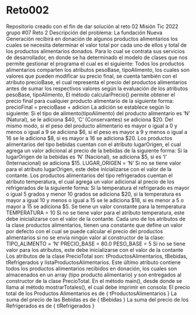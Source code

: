 # Reto002
Repositorio creado con el fin de dar solución al reto 02 Misión Tic 2022 grupo #07
Reto 2
Descripción del problema:
La fundación Nueva Generación recibirá en donación de algunos productos alimentarios los cuales se necesita
determinar el valor total por cada uno de ellos y total de los productos alimentarios donados. Para lo cual se
contrata sus servicios de desarrollador, en donde se ha determinado el modelo de clases que nos permite
gestionar el programa el cual es el siguiente:
Todos los productos alimentarios comparten los atributos pesoBase, tipoAlimento, los cuales son valores que
pueden modificar su precio final, se cuenta también con el atributo precioBase, el cual representa el precio del
productos alimentarios antes de sumar los respectivos valores según la evaluación de los atributos pesoBase,
tipoAlimento, El método calcularPrecio() permite obtener el precio final para cualquier producto alimentario
de la siguiente forma:
precioFinal = precioBase + adicion
La adición se establece según lo siguiente:
Si el tipo de alimento(tipoAlimento) del producto alimentario es ‘N’ (Natural), se le adiciona $40, ‘C’
(Conservantes) se adiciona $20.
Del mismo modo, si el peso del producto alimentario es mayor o igual a 0 y menos o igual a 9 se adiciona $6,
si el peso es mayor a 9 y menos o igual a 16 se le adiciona $8, si es mayor a 16 se adiciona $20.
Los productos alimentarios del tipo bebidas cuentan con el atributo lugarOrigen, el cual agrega un valor
adicional al precio de la bebidas de la siguiente forma:
Si la lugarOrigen de la bebidas es ‘N’ (Nacional), se adiciona $5, si es ‘I’ (Internacional) se adiciona $15.
LUGAR_ORIGEN = ‘N’
Si no se tiene valor para el atributo lugarOrigen, este debe inicializarse con el valor de la contante.
Los productos alimentarios del tipo refrigerados cuentan el atributo temperatura, el cual agrega un valor
adicional al precio de los refrigerados de la siguiente forma:
Si la temperatura el refrigerado es mayor o igual 5 grados y menor 10 grados se adiciona $20, si la temperatura
es mayor a igual 10 y menos o igual a 15 se le adiciona $18, si es menor a 5 o mayor a 15 se adiciona $5.
Se tiene un valor constante para la temperatura
TEMPERATURA = 10
Si no se tiene valor para el atributo temperatura, este debe inicializarse con el valor de la contante.
Cada uno de los atributos de la clase productos alimentarios, tienen una constante que define un valor por
defecto con el cual se puede calcular el precio del productos alimentarios si no se envía ningún valor al
constructor de la clase:
TIPO_ALIMENTO = ‘N’
PRECIO_BASE = 80.0
PESO_BASE = 5
Si no se tiene valor para los atributos, este debe inicializarse con el valor de la contante
Los atributos de la clase PrecioTotal son: tProductosAlimentarios, tBebidas, tRefrigerados y
listaProductosAlimentarios. Este último atributo contiene todos los productos alimentarios recibidos en
donación, los cuales son almacenados en un array (tipo producto alimentario) y son entregados al constructor
de la clase PrecioTotal.
En el método main(), desde donde se llama al método mostrarTotales(), el cual debe imprimir en consola:
El precio total de los Productos Alimentarios es de { tProductosAlimentarios }
La suma del precio de las Bebidas es de { tBebidas }
La suma del precio de los Refrigerados es de { tlRefrigerados }

